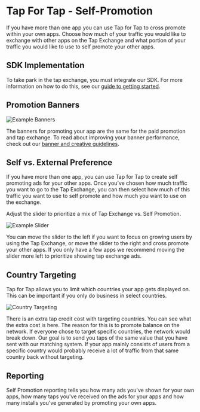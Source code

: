 # Tap For Tap - Self-Promotion

If you have more than one app you can use Tap for Tap to cross promote within your own apps. Choose how much of your traffic you would like to exchange with other apps on the Tap Exchange and what portion of your traffic you would like to use to self promote your other apps.

## SDK Implementation

To take park in the tap exchange, you must integrate our SDK. For more information on how to do this, see our [guide to getting started](/doc/GettingStarted).

## Promotion Banners

![Example Banners](https://raw.github.com/tapfortap/Documentation/master/images/generated.png)

The banners for promoting your app are the same for the paid promotion and tap exchange.  To read about improving your banner performance, check out our [banner and creative guidelines](/doc/CreativeGuidelines).

## Self vs. External Preference

If you have more than one app, you can use Tap for Tap to create self promoting ads for your other apps. Once you’ve chosen how much traffic you want to go to the Tap Exchange, you can then select how much of this traffic you want to use to self promote and how much you want to use on the exchange.

Adjust the slider to prioritize a mix of Tap Exchange vs. Self Promotion.

![Example Slider](https://raw.github.com/tapfortap/Documentation/master/images/slider-self.png)

You can move the slider to the left if you want to focus on growing users by using the Tap Exchange, or move the slider to the right and cross promote your other apps. If you only have a few apps we recommend moving the slider more left to prioritize showing tap exchange ads.

## Country Targeting

Tap for Tap allows you to limit which countries your app gets displayed on.  This can be important if you only do business in select countries.

![Country Targeting](https://raw.github.com/tapfortap/Documentation/master/images/world-target.png)

There is an extra tap credit cost with targeting countries. You can see what the extra cost is here.  The reason for this is to promote balance on the network.  If everyone chose to target specific countries, the network would break down. Our goal is to send you taps of the same value that you have sent with our matching system. If your app mainly consists of users from a specific country would probably receive a lot of traffic from that same country back without targeting.

## Reporting

Self Promotion reporting tells you how many ads you've shown for your own apps, how many taps you've received on the ads for your apps and how many installs you've generated by promoting your own apps.
